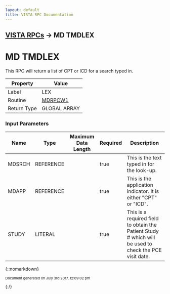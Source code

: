 ```yaml
---
layout: default
title: VISTA RPC Documentation
---
```


## [VISTA RPCs](TableOfContents) &#8594; MD TMDLEX
# MD TMDLEX

This RPC will return a list of CPT or ICD for a search typed in.

Property | Value
--- | ---
Label | LEX
Routine | [MDRPCW1](http://code.osehra.org/dox/Routine_MDRPCW1_source.html)
Return Type | GLOBAL ARRAY


### Input Parameters

Name | Type | Maximum Data Length | Required | Description
--- | --- | --- | --- | ---
MDSRCH | REFERENCE |  | true | This is the text typed in for the look-up.
MDAPP | REFERENCE |  | true | This is the application indicator.  It is either &quot;CPT&quot; or &quot;ICD&quot;.
STUDY | LITERAL |  | true | This is a required field to obtain the Patient Study # which will be used to check the PCE visit date.



{::nomarkdown} <br/><p style="font-size: 11px">Document generated on July 3rd 2017, 12:09:02 pm</p>{:/}